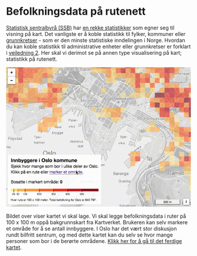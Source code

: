 # Befolkningsdata på rutenett

<a href="http://www.ssb.no/">Statistisk sentralbyrå (SSB)</a> har <a href="http://data.ssb.no/api/">en rekke statistikker</a> som egner seg til visning på kart. Det vanligste er å koble statistikk til fylker, kommuner eller <a href="http://kartverket.no/Kart/Kartdata/Grenser/Produktark-for-grunnkretser/">grunnkretser</a> - som er den minste statistiske inndelingen i Norge. Hvordan du kan koble statistikk til administrative enheter eller grunnkretser er forklart i <a href="https://github.com/GeoForum/veiledning02">veiledning 2</a>. Her skal vi derimot se på annen type visualisering på kart; statistikk på rutenett. 

![Befolkningskart for Oslo](img/oslopop.gif)

Bildet over viser kartet vi skal lage. Vi skal legge befolkningsdata i ruter på 100 x 100 m oppå bakgrunnskart fra Kartverket. Brukeren kan selv markere et område for å se antall innbyggere. I Oslo har det vært stor diskusjon rundt bilfritt sentrum, og med dette kartet kan du selv se hvor mange personer som bor i de berørte områdene. <a href="http://geoforum.github.io/veiledning08/">Klikk her for å gå til det ferdige kartet</a>.



